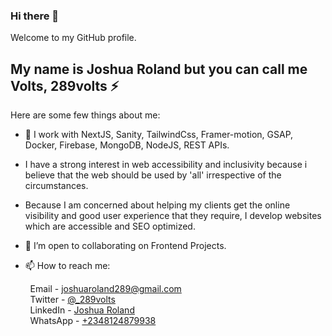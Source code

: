 
### Hi there 👋

Welcome to my GitHub profile.

## My name is Joshua Roland but you can call me **Volts, 289volts :zap:**

Here are some few things about me:

- 🔭 I work with NextJS, Sanity, TailwindCss, Framer-motion, GSAP, Docker, Firebase, MongoDB, NodeJS, REST APIs.
- I have a strong interest in web accessibility and inclusivity because i believe that the web should be used by 'all' irrespective of the circumstances.
- Because I am concerned about helping my clients get the online visibility and good user experience that they require, I develop websites which are accessible and SEO optimized. 
- 👯 I’m open to collaborating on Frontend Projects.

- 📫 How to reach me:  

&nbsp; &nbsp; &nbsp; &nbsp;  Email - [joshuaroland289@gmail.com](mailto:joshuaroland289@gmail.com)  
&nbsp; &nbsp; &nbsp; &nbsp;  Twitter - [@_289volts](https://www.twitter.com/_289volts)  
&nbsp; &nbsp; &nbsp; &nbsp;  LinkedIn - [Joshua Roland](https://www.linkedin.com/in/JoshuaRoland)  
&nbsp; &nbsp; &nbsp; &nbsp;  WhatsApp - [+2348124879938](https://wa.me/2348124879938)



